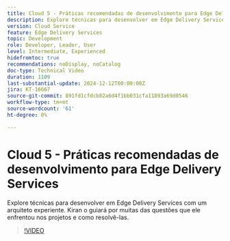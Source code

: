 ```yaml
---
title: Cloud 5 - Práticas recomendadas de desenvolvimento para Edge Delivery Services
description: Explore técnicas para desenvolver em Edge Delivery Services com um arquiteto experiente.
version: Cloud Service
feature: Edge Delivery Services
topic: Development
role: Developer, Leader, User
level: Intermediate, Experienced
hidefromtoc: true
recommendations: noDisplay, noCatalog
doc-type: Technical Video
duration: 1109
last-substantial-update: 2024-12-12T00:00:00Z
jira: KT-16667
source-git-commit: 891fd1cfdcb82a6d4f1bb031cfa11893a69d0546
workflow-type: tm+mt
source-wordcount: '61'
ht-degree: 0%

---
```



# Cloud 5 - Práticas recomendadas de desenvolvimento para Edge Delivery Services

Explore técnicas para desenvolver em Edge Delivery Services com um arquiteto experiente. Kiran o guiará por muitas das questões que ele enfrentou nos projetos e como resolvê-las.

>[!VIDEO](https://video.tv.adobe.com/v/3440978/?learn=on&enablevpops)

